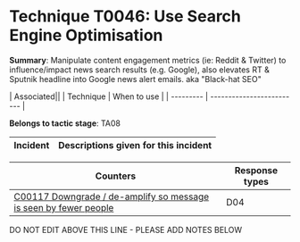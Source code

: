 # Technique T0046: Use Search Engine Optimisation

**Summary**: Manipulate content engagement metrics (ie: Reddit & Twitter) to influence/impact news search results (e.g. Google), also elevates RT & Sputnik headline into Google news alert emails. aka "Black-hat SEO"


| Associated||
| Technique | When to use |
| --------- | ------------------------- |


**Belongs to tactic stage**: TA08


| Incident | Descriptions given for this incident |
| -------- | -------------------- |



| Counters | Response types |
| -------- | -------------- |
| [C00117 Downgrade / de-amplify so message is seen by fewer people](../../generated_pages/counters/C00117.md) | D04 |


DO NOT EDIT ABOVE THIS LINE - PLEASE ADD NOTES BELOW
